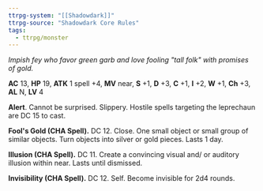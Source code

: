 ```yaml
---
ttrpg-system: "[[Shadowdark]]"
ttrpg-source: "Shadowdark Core Rules"
tags:
  - ttrpg/monster
---
```


_Impish fey who favor green garb and love fooling "tall folk" with promises of gold._

**AC** 13, **HP** 19, **ATK** 1 spell +4, **MV** near, **S** +1, **D** +3, **C** +1, **I** +2, **W** +1, **Ch** +3, **AL** N, **LV** 4

**Alert**. Cannot be surprised. Slippery. Hostile spells targeting the leprechaun are DC 15 to cast. 

**Fool's Gold (CHA Spell).** DC 12. Close. One small object or small group of similar objects. Turn objects into silver or gold pieces. Lasts 1 day. 

**Illusion (CHA Spell).** DC 11. Create a convincing visual and/ or auditory illusion within near. Lasts until dismissed. 

**Invisibility (CHA Spell).** DC 12. Self. Become invisible for 2d4 rounds.

